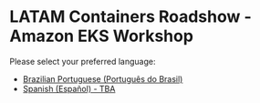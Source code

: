 # LATAM Containers Roadshow - Amazon EKS Workshop

Please select your preferred language:

- [Brazilian Portuguese (Português do Brasil)](./docs/pt_BR/README.md)
- [Spanish (Español) - TBA](#)